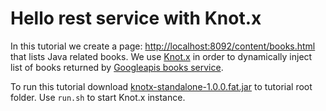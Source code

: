 # Hello rest service with Knot.x

In this tutorial we create a page: [http://localhost:8092/content/books.html](http://localhost:8092/content/books.html) that lists Java related books.
We use [Knot.x](http://knotx.io) in order to dynamically inject list of books  returned by 
[Googleapis books service](https://www.googleapis.com/books/v1/volumes?q=java).

To run this tutorial download [knotx-standalone-1.0.0.fat.jar](https://oss.sonatype.org/content/groups/public/io/knotx/knotx-standalone/1.0.0/knotx-standalone-1.0.0.fat.jar) to tutorial root folder.
Use `run.sh` to start Knot.x instance.